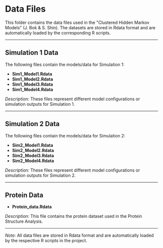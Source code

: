 # Data Files

This folder contains the data files used in the "Clustered Hidden Markov Models" (J. Bok & S. Shin). The datasets are stored in Rdata format and are automatically loaded by the corresponding R scripts.

---

## Simulation 1 Data
The following files contain the models/data for Simulation 1:

- **Sim1_Model1.Rdata**  
- **Sim1_Model2.Rdata**  
- **Sim1_Model3.Rdata**  
- **Sim1_Model4.Rdata**  

*Description:* These files represent different model configurations or simulation outputs for Simulation 1.

---

## Simulation 2 Data
The following files contain the models/data for Simulation 2:

- **Sim2_Model1.Rdata**  
- **Sim2_Model2.Rdata**  
- **Sim2_Model3.Rdata**  
- **Sim2_Model4.Rdata**  

*Description:* These files represent different model configurations or simulation outputs for Simulation 2.

---

## Protein Data
- **Protein_data.Rdata**  

*Description:* This file contains the protein dataset used in the Protein Structure Analysis.

---

*Note:* All data files are stored in Rdata format and are automatically loaded by the respective R scripts in the project.
